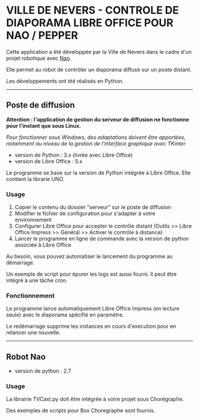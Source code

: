 # VILLE DE NEVERS - CONTROLE DE DIAPORAMA LIBRE OFFICE POUR NAO / PEPPER #

Cette application a été développée par la Ville de Nevers dans le cadre d'un projet robotique avec [Nao](https://www.ald.softbankrobotics.com/en/cool-robots/nao "Nao").

Elle permet au robot de contrôler un diaporama diffusé sur un poste distant.

Les développements ont été réalisés en Python.

---

## Poste de diffusion ##

**Attention : l'application de gestion du serveur de diffusion ne fonctionne pour l'instant que sous Linux.**

*Pour fonctionner sous Windows, des adaptations doivent être apportées, notamment au niveau de la gestion de l'interface graphique avec TKinter.*


* version de Python : 3.x (livrée avec Libre Office)
* version de Libre Office : 5.x

Le programme se base sur la version de Python intégrée à Libre Office. Elle contient la librarie UNO.

### Usage ###

1. Copier le contenu du dossier "serveur" sur le poste de diffusion
2. Modifier le fichier de configuration pour s'adapter à votre environnement
3. Configurer Libre Office pour accepter le contrôle distant (Outils >> Libre Office Impress >> Général >> Activer le contrôle à distance)
4. Lancer le programme en ligne de commande avec la version de python associée à Libre Office

Au besoin, vous pouvez automatiser le lancement du programme au démarrage.

Un exemple de script pour épurer les logs est aussi fourni. Il peut être intégré à une tâche cron. 

### Fonctionnement ###

Le programme lance automatiquement Libre Office Impress (en lecture seule) avec le diaporama spécifié en paramètre. 

Le redémarrage supprime les instances en cours d'execution pour en relancer une nouvelle.

---

## Robot Nao ##

* version de python : 2.7

### Usage ###

La librairie TVCast.py doit être intégrée à votre projet sous Chorégraphe.

Des exemples de scripts pour Box Choregraphe sont fournis. 